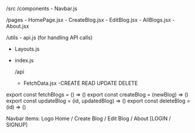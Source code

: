 <!-- STRUCTURE FOR WEB -->
/src
  /components
    - Navbar.js
    
  /pages
    - HomePage.jsx
    - CreateBlog.jsx
    - EditBlog.jsx
    - AllBlogs.jsx
    - About.jsx
    
  /utils
    - api.js (for handling API calls)
  - Layouts.js
  - index.js
  
    /api
    - FetchData.jsx
        -CREATE READ UPDATE DELETE



<!-- Rough Apis to Work On -->
export const fetchBlogs = () => ()
export const createBlog = (newBlog) => ()
export const updateBlog = (id, updatedBlog) => ()
export const deleteBlog = (id) => ()

<!-- Navbar -->
Navbar items:
            Logo
            Home / Create Blog / Edit Blog / About
            [LOGIN / SIGNUP]

